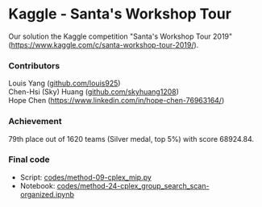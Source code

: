 # Kaggle - Santa's Workshop Tour
 Our solution the Kaggle competition "Santa's Workshop Tour 2019" (https://www.kaggle.com/c/santa-workshop-tour-2019/).

### Contributors ###
Louis Yang ([github.com/louis925](http://github.com/louis925))  
Chen-Hsi (Sky) Huang ([github.com/skyhuang1208](http://github.com/skyhuang1208))  
Hope Chen (https://www.linkedin.com/in/hope-chen-76963164/)  

### Achievement ###
79th place out of 1620 teams (Silver medal, top 5%) with score 68924.84.

### Final code ###
- Script: [codes/method-09-cplex_mip.py](https://github.com/louis925/kaggle-santa-tour/blob/master/codes/method-09-cplex_mip.py)
- Notebook: [codes/method-24-cplex_group_search_scan-organized.ipynb](https://github.com/louis925/kaggle-santa-tour/blob/master/codes/method-24-cplex_group_search_scan-organized.ipynb)
